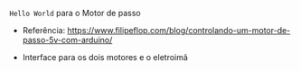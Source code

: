`Hello World` para o Motor de passo

- Referência: https://www.filipeflop.com/blog/controlando-um-motor-de-passo-5v-com-arduino/

- Interface para os dois motores e o eletroimã